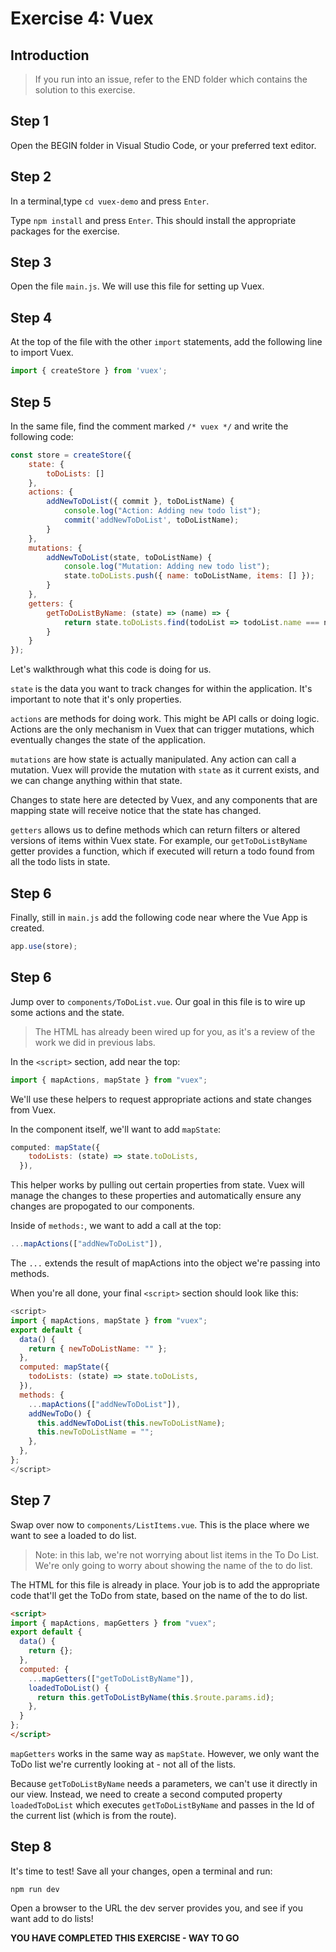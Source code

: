 # Exercise 4: Vuex

## Introduction

> If you run into an issue, refer to the END folder which contains the solution to this exercise.

## Step 1
Open the BEGIN folder in Visual Studio Code, or your preferred text editor.

## Step 2
In a terminal,type `cd vuex-demo` and press `Enter`.

Type `npm install` and press `Enter`.  This should install the appropriate packages for the exercise.

## Step 3
Open the file `main.js`.  We will use this file for setting up Vuex.

## Step 4
At the top of the file with the other `import` statements, add the following line to import Vuex.

```javascript
import { createStore } from 'vuex';
```

## Step 5
In the same file, find the comment marked `/* vuex */` and write the following code:

```javascript
const store = createStore({
    state: {
        toDoLists: []
    },
    actions: {
        addNewToDoList({ commit }, toDoListName) {
            console.log("Action: Adding new todo list");
            commit('addNewToDoList', toDoListName);
        }
    },
    mutations: {
        addNewToDoList(state, toDoListName) {
            console.log("Mutation: Adding new todo list");
            state.toDoLists.push({ name: toDoListName, items: [] });
        }
    },
    getters: {
        getToDoListByName: (state) => (name) => {
            return state.toDoLists.find(todoList => todoList.name === name);
        }
    }
});
```

Let's walkthrough what this code is doing for us.

`state` is the data you want to track changes for within the application.  It's important to note that it's only properties.

`actions` are methods for doing work.  This might be API calls or doing logic.  Actions are the only mechanism in Vuex that can trigger mutations, which eventually changes the state of the application.

`mutations` are how state is actually manipulated.  Any action can call a mutation. Vuex will provide the mutation with `state` as it current exists, and we can change anything within that state.  

Changes to state here are detected by Vuex, and any components that are mapping state will receive notice that the state has changed.

`getters` allows us to define methods which can return filters or altered versions of items within Vuex state.  For example, our `getToDoListByName` getter provides a function, which if executed will return a todo found from all the todo lists in state.

## Step 6
Finally, still in `main.js` add the following code near where the Vue App is created.

```javascript
app.use(store);
```

## Step 6
Jump over to `components/ToDoList.vue`.  Our goal in this file is to wire up some actions and the state.

> The HTML has already been wired up for you, as it's a review of the work we did in previous labs.

In the `<script>` section, add near the top:

```javascript
import { mapActions, mapState } from "vuex";
```

We'll use these helpers to request appropriate actions and state changes from Vuex.

In the component itself, we'll want to add `mapState`:

```javascript
computed: mapState({
    todoLists: (state) => state.toDoLists,
  }),
```

This helper works by pulling out certain properties from state.  Vuex will manage the changes to these properties and automatically ensure any changes are propogated to our components.

Inside of `methods:`, we want to add a call at the top:

```javascript
...mapActions(["addNewToDoList"]),
```

The `...` extends the result of mapActions into the object we're passing into methods.

When you're all done, your final `<script>` section should look like this:

```javascript
<script>
import { mapActions, mapState } from "vuex";
export default {
  data() {
    return { newToDoListName: "" };
  },
  computed: mapState({
    todoLists: (state) => state.toDoLists,
  }),
  methods: {
    ...mapActions(["addNewToDoList"]),
    addNewToDo() {
      this.addNewToDoList(this.newToDoListName);
      this.newToDoListName = "";
    },
  },
};
</script>
```

## Step 7
Swap over now to `components/ListItems.vue`.  This is the place where we want to see a loaded to do list.

> Note: in this lab, we're not worrying about list items in the To Do List.  We're only going to worry about showing the name of the to do list.

The HTML for this file is already in place.  Your job is to add the appropriate code that'll get the ToDo from state, based on the name of the to do list.

```html
<script>
import { mapActions, mapGetters } from "vuex";
export default {
  data() {
    return {};
  },
  computed: {
    ...mapGetters(["getToDoListByName"]),
    loadedToDoList() {
      return this.getToDoListByName(this.$route.params.id);
    },
  }
};
</script>
```

`mapGetters` works in the same way as `mapState`.  However, we only want the ToDo list we're currently looking at - not all of the lists.

Because `getToDoListByName` needs a parameters, we can't use it directly in our view.  Instead, we need to create a second computed property `loadedToDoList` which executes `getToDoListByName` and passes in the Id of the current list (which is from the route).

## Step 8
It's time to test!  Save all your changes, open a terminal and run:

```
npm run dev
```

Open a browser to the URL the dev server provides you, and see if you want add to do lists!


**YOU HAVE COMPLETED THIS EXERCISE - WAY TO GO**
